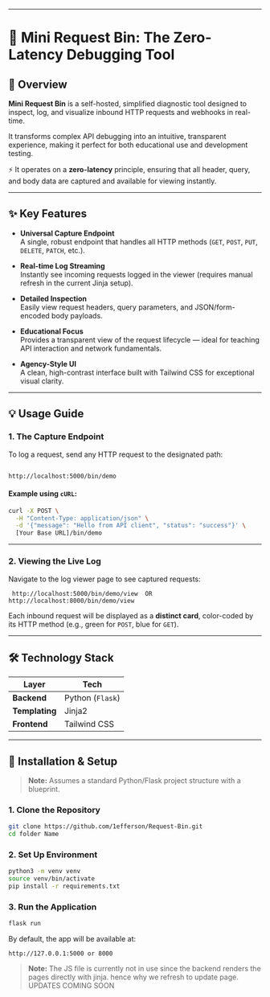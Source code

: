 

---


# 🚀 Mini Request Bin: The Zero-Latency Debugging Tool

## 🧭 Overview

**Mini Request Bin** is a self-hosted, simplified diagnostic tool designed to inspect, log, and visualize inbound HTTP requests and webhooks in real-time.

It transforms complex API debugging into an intuitive, transparent experience, making it perfect for both educational use and development testing.

⚡ It operates on a **zero-latency** principle, ensuring that all header, query, and body data are captured and available for viewing instantly.

---

## ✨ Key Features

- **Universal Capture Endpoint**  
  A single, robust endpoint that handles all HTTP methods (`GET`, `POST`, `PUT`, `DELETE`, `PATCH`, etc.).

- **Real-time Log Streaming**  
  Instantly see incoming requests logged in the viewer (requires manual refresh in the current Jinja setup).

- **Detailed Inspection**  
  Easily view request headers, query parameters, and JSON/form-encoded body payloads.

- **Educational Focus**  
  Provides a transparent view of the request lifecycle — ideal for teaching API interaction and network fundamentals.

- **Agency-Style UI**  
  A clean, high-contrast interface built with Tailwind CSS for exceptional visual clarity.

---

## 💡 Usage Guide

### 1. The Capture Endpoint

To log a request, send any HTTP request to the designated path:

```

http://localhost:5000/bin/demo

````

#### Example using `cURL`:

```bash
curl -X POST \
  -H "Content-Type: application/json" \
  -d '{"message": "Hello from API client", "status": "success"}' \
  [Your Base URL]/bin/demo
````

---

### 2. Viewing the Live Log

Navigate to the log viewer page to see captured requests:

```
 http://localhost:5000/bin/demo/view  OR  http://localhost:8000/bin/demo/view
```

Each inbound request will be displayed as a **distinct card**, color-coded by its HTTP method (e.g., green for `POST`, blue for `GET`).

---

## 🛠️ Technology Stack

| Layer          | Tech                   |
| -------------- | ---------------------- |
| **Backend**    | Python (`Flask`)       |
| **Templating** | Jinja2                 |
| **Frontend**   | Tailwind CSS           |

---

## 🚀 Installation & Setup

> **Note:** Assumes a standard Python/Flask project structure with a blueprint.

### 1. Clone the Repository

```bash
git clone https://github.com/1efferson/Request-Bin.git
cd folder Name
```

### 2. Set Up Environment

```bash
python3 -m venv venv
source venv/bin/activate
pip install -r requirements.txt
```

### 3. Run the Application

```bash
flask run
```

By default, the app will be available at:

```
http://127.0.0.1:5000 or 8000
```

> **Note:** The JS file is currently not in use since the backend renders the pages directly with jinja. hence why we refresh to update page. UPDATES COMING SOON


